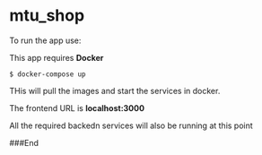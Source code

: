 # mtu_shop

To run the app use:

This app requires **Docker**

`$ docker-compose up`

THis will pull the images and start the services in docker.

The frontend URL is **localhost:3000**

All the required backedn services will also be running at this point

###End
